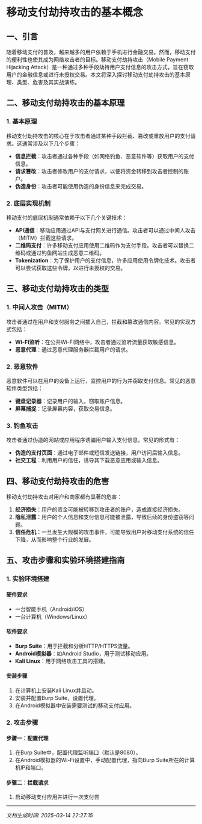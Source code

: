 # 移动支付劫持攻击的基本概念

## 一、引言

随着移动支付的普及，越来越多的用户依赖于手机进行金融交易。然而，移动支付的便利性也使其成为网络攻击者的目标。移动支付劫持攻击（Mobile Payment Hijacking Attack）是一种通过多种手段劫持用户支付信息的攻击方式，旨在窃取用户的金融信息或进行未授权交易。本文将深入探讨移动支付劫持攻击的基本原理、类型、危害及其实战演练。

## 二、移动支付劫持攻击的基本原理

### 1. 基本原理

移动支付劫持攻击的核心在于攻击者通过某种手段拦截、篡改或重放用户的支付请求。这通常涉及以下几个步骤：

- **信息拦截**：攻击者通过各种手段（如网络钓鱼、恶意软件等）获取用户的支付信息。
- **请求篡改**：攻击者修改用户的支付请求，以便将资金转移到攻击者控制的账户。
- **伪造身份**：攻击者可能使用伪造的身份信息来完成交易。

### 2. 底层实现机制

移动支付的底层机制通常依赖于以下几个关键技术：

- **API通信**：移动应用通过API与支付网关进行通信。攻击者可以通过中间人攻击（MITM）拦截这些请求。
- **二维码支付**：许多移动支付应用使用二维码作为支付手段。攻击者可以替换二维码或通过钓鱼网站生成恶意二维码。
- **Tokenization**：为了保护用户的支付信息，许多应用使用令牌化技术。攻击者可以尝试获取这些令牌，以进行未授权的交易。

## 三、移动支付劫持攻击的类型

### 1. 中间人攻击（MITM）

攻击者通过在用户和支付服务之间插入自己，拦截和篡改通信内容。常见的实现方式包括：

- **Wi-Fi监听**：在公共Wi-Fi网络中，攻击者通过监听流量获取敏感信息。
- **恶意代理**：通过恶意代理服务器拦截用户的请求。

### 2. 恶意软件

恶意软件可以在用户的设备上运行，监控用户的行为并窃取支付信息。常见的恶意软件类型包括：

- **键盘记录器**：记录用户的输入，窃取账户信息。
- **屏幕捕捉**：记录屏幕内容，获取交易信息。

### 3. 钓鱼攻击

攻击者通过伪造的网站或应用程序诱骗用户输入支付信息。常见的形式有：

- **伪造的支付页面**：通过电子邮件或短信发送链接，用户访问后输入信息。
- **社交工程**：利用用户的信任，诱导其下载恶意应用或输入信息。

## 四、移动支付劫持攻击的危害

移动支付劫持攻击对用户和商家都有显著的危害：

1. **经济损失**：用户的资金可能被转移到攻击者的账户，造成直接经济损失。
2. **隐私泄露**：用户的个人信息和支付信息可能被泄露，导致后续的身份盗窃等问题。
3. **信任危机**：一旦发生大规模的攻击事件，可能导致用户对移动支付系统的信任下降，从而影响整个行业的发展。

## 五、攻击步骤和实验环境搭建指南

### 1. 实验环境搭建

#### 硬件要求

- 一台智能手机（Android/iOS）
- 一台计算机（Windows/Linux）

#### 软件要求

- **Burp Suite**：用于拦截和分析HTTP/HTTPS流量。
- **Android模拟器**：如Android Studio，用于测试移动应用。
- **Kali Linux**：用于网络攻击工具的搭建。

#### 安装步骤

1. 在计算机上安装Kali Linux并启动。
2. 安装并配置Burp Suite，设置代理。
3. 在Android模拟器中安装需要测试的移动支付应用。

### 2. 攻击步骤

#### 步骤一：配置代理

1. 在Burp Suite中，配置代理监听端口（默认是8080）。
2. 在Android模拟器的Wi-Fi设置中，手动配置代理，指向Burp Suite所在的计算机IP和端口。

#### 步骤二：拦截请求

1. 启动移动支付应用并进行一次支付尝

---

*文档生成时间: 2025-03-14 22:27:15*
